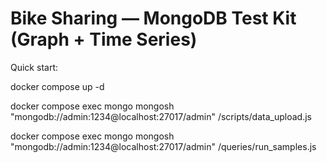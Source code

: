 
# Bike Sharing — MongoDB Test Kit (Graph + Time Series)
Quick start:

  docker compose up -d 
  
  docker compose exec mongo mongosh "mongodb://admin:1234@localhost:27017/admin" /scripts/data_upload.js
  
  docker compose exec mongo mongosh "mongodb://admin:1234@localhost:27017/admin" /queries/run_samples.js

